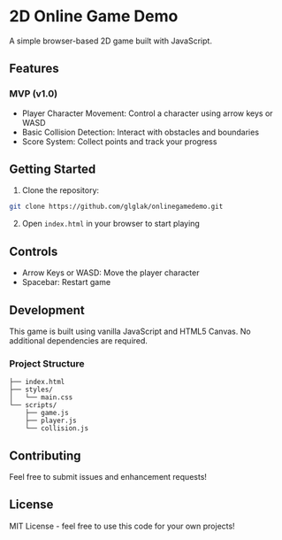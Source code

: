 # 2D Online Game Demo

A simple browser-based 2D game built with JavaScript.

## Features

### MVP (v1.0)
- Player Character Movement: Control a character using arrow keys or WASD
- Basic Collision Detection: Interact with obstacles and boundaries
- Score System: Collect points and track your progress

## Getting Started

1. Clone the repository:
```bash
git clone https://github.com/glglak/onlinegamedemo.git
```

2. Open `index.html` in your browser to start playing

## Controls
- Arrow Keys or WASD: Move the player character
- Spacebar: Restart game

## Development

This game is built using vanilla JavaScript and HTML5 Canvas. No additional dependencies are required.

### Project Structure
```
├── index.html
├── styles/
│   └── main.css
└── scripts/
    ├── game.js
    ├── player.js
    └── collision.js
```

## Contributing

Feel free to submit issues and enhancement requests!

## License

MIT License - feel free to use this code for your own projects!